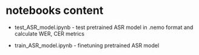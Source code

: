 # notebooks content

* test_ASR_model.ipynb - test pretrained ASR model in .nemo format and calculate WER, CER metrics

* train_ASR_model.ipynb - finetuning pretrained ASR model

